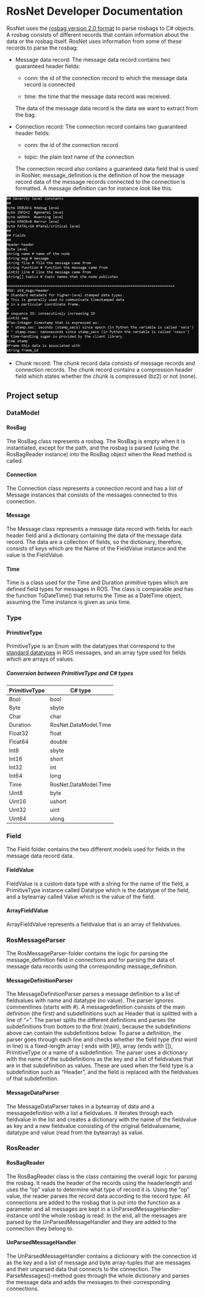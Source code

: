 ﻿# RosNet Developer Documentation

RosNet uses the [rosbag version 2.0 format](https://wiki.ros.org/Bags/Format/2.0) to parse rosbags to C# objects. A rosbag consists of different records that contain information about the data or the rosbag itself. RosNet uses information from some of these records to parse the rosbag:

- Message data record: The message data record contains two guaranteed header fields: 
    
    * conn: the id of the connection record to which the message data record is connected 

    * time: the time that the message data record was received.

    The data of the message data record is the data we want to extract from the bag.

- Connection record: The connection record contains two guaranteed header fields: 

    * conn: the id of the connection record 

    * topic: the plain text name of the connection

    The connection record also contains a guaranteed data field that is used in RosNet: message_definition is the definition of how the message record data of the message records connected to the connection is formatted. A message definition can for instance look like this:

![Message definition picture](../src/MessageDefinition.png "Message definition") 

- Chunk record: The chunk record data consists of message records and connection records. The chunk record contains a compression header field which states whether the chunk is compressed (bz2) or not (none). 

## Project setup

### DataModel

#### RosBag

The RosBag class represents a rosbag. The RosBag is empty when it is instantiated, except for the path, and the rosbag is parsed (using the RosBagReader instance) into the RosBag object when the Read method is called. 

#### Connection

The Connection class represents a connection record and has a list of Message instances that consists of the messages connected to this connection.

#### Message

The Message class represents a message data record with fields for each header field and a dictionary containing the data of the message data record. The data are a collection of fields, so the dictionary, therefore, consists of keys which are the Name of the FieldValue instance and the value is the FieldValue.

#### Time

Time is a class used for the Time and Duration primitive types which are defined field types for messages in ROS. The class is comparable and has the function ToDateTime() that returns the Time as a DateTime object, assuming the Time instance is given as unix time.

### Type

#### PrimitiveType

PrimitiveType is an Enum with the datatypes that correspond to the [standard datatypes](https://wiki.ros.org/msg) in ROS messages, and an array type used for fields which are arrays of values.

##### Conversion between PrimitiveType and C# types

| PrimitiveType | C# type               |
| -----------   | -----------           |
| Bool          | bool                  |
| Byte          | sbyte                 |
| Char          | char                  |
| Duration      | RosNet.DataModel.Time |
| Float32       | float                 |
| Float64       | double                |
| Int8          | sbyte                 |
| Int16         | short                 |
| Int32         | int                   |
| Int64         | long                  |
| Time          | RosNet.DataModel.Time |
| Uint8         | byte                  |
| Uint16        | ushort                |
| Uint32        | uint                  |
| Uint64        | ulong                 |

### Field

The Field folder contains the two different models used for fields in the message data record data.

#### FieldValue

FieldValue is a custom data type with a string for the name of the field, a PrimitiveType instance called Datatype which is the datatype of the field, and a bytearray called Value which is the value of the field. 

#### ArrayFieldValue

ArrayFieldValue represents a fieldvalue that is an array of fieldvalues.

### RosMessageParser

The RosMessageParser-folder contains the logic for parsing the message_definition field in connections and for parsing the data of message data records using the corresponding message_definition.

#### MessageDefinitionParser

The MessageDefinitionParser parses a message definition to a list of fieldvalues with name and datatype (no value). The parser ignores commentlines (starts with #). A messagedefinition consists of the main definition (the first) and subdefinitions such as Header that is splitted with a line of “=”. The parser splits the different definitions and parses the subdefinitions from bottom to the first (main), because the subdefinitions above can contain the subdefinitions below. To parse a definition, the parser goes through each line and checks whether the field type (first word in line) is a fixed-length array ( ends with [#]), array (ends with []), PrimitiveType or a name of a subdefinition. The parser uses a dictionary with the name of the subdefinitions as the key and a list of fieldvalues that are in that subdefinition as values. These are used when the field type is a subdefinition such as “Header”, and the field is replaced with the fieldvalues of that subdefinition. 

#### MessageDataParser

The MessageDataParser takes in a bytearray of data and a messagedefinition with a list a fieldvalues. It iterates through each fieldvalue in the list and creates a dictionary with the name of the fieldvalue as key and a new fieldvalue consisting of the original fieldvaluename, datatype and value (read from the bytearray) as value.

### RosReader

#### RosBagReader

The RosBagReader class is the class containing the overall logic for parsing the rosbag. It reads the header of the records using the headerlength and uses the “op” value to determine what type of record it is. Using the “op” value, the reader parses the record data according to the record type. All connections are added to the rosbag that is put into the function as a parameter and all messages are kept in a UnParsedMessageHandler-instance until the whole rosbag is read. In the end, all the messages are parsed by the UnParsedMessageHandler and they are added to the connection they belong to. 

#### UnParsedMessageHandler

The UnParsedMessageHandler contains a dictionary with the connection id as the key and a list of message and byte array-tuples that are messages and their unparsed data that connects to the connection. The ParseMessages()-method goes through the whole dictionary and parses the message data and adds the messages to their corresponding connections.